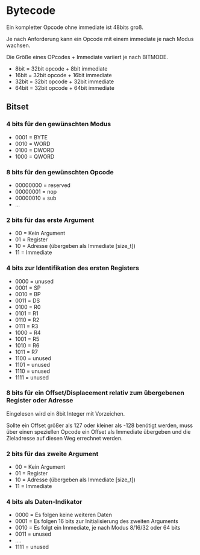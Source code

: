 # Bytecode

Ein kompletter Opcode ohne immediate 
ist 48bits groß.

Je nach Anforderung kann ein Opcode mit 
einem immediate je nach Modus wachsen.

Die Größe eines OPcodes + Immediate variiert 
je nach BITMODE.

- 8bit = 32bit opcode + 8bit immediate
- 16bit = 32bit opcode + 16bit immediate
- 32bit = 32bit opcode + 32bit immediate
- 64bit = 32bit opcode + 64bit immediate

## Bitset

### 4 bits für den gewünschten Modus
  - 0001 = BYTE
  - 0010 = WORD
  - 0100 = DWORD
  - 1000 = QWORD

### 8 bits für den gewünschten Opcode
  - 00000000 = reserved
  - 00000001 = nop 
  - 00000010 = sub
  - ...

### 2 bits für das erste Argument
  - 00 = Kein Argument
  - 01 = Register
  - 10 = Adresse (übergeben als Immediate [size_t])
  - 11 = Immediate

### 4 bits zur Identifikation des ersten Registers
  - 0000 = unused
  - 0001 = SP
  - 0010 = BP
  - 0011 = DS
  - 0100 = R0
  - 0101 = R1
  - 0110 = R2
  - 0111 = R3
  - 1000 = R4
  - 1001 = R5
  - 1010 = R6
  - 1011 = R7
  - 1100 = unused
  - 1101 = unused
  - 1110 = unused
  - 1111 = unused

### 8 bits für ein Offset/Displacement relativ zum übergebenen Register oder Adresse
  Eingelesen wird ein 8bit Integer mit Vorzeichen.

  Sollte ein Offset größer als 127 oder kleiner als -128 benötigt werden,
  muss über einen speziellen Opcode ein Offset als Immediate übergeben 
  und die Zieladresse auf diesen Weg errechnet werden.

### 2 bits für das zweite Argument
  - 00 = Kein Argument
  - 01 = Register
  - 10 = Adresse (übergeben als Immediate [size_t])
  - 11 = Immediate

### 4 bits als Daten-Indikator
  - 0000 = Es folgen keine weiteren Daten
  - 0001 = Es folgen 16 bits zur Initialisierung des zweiten Arguments
  - 0010 = Es folgt ein Immediate, je nach Modus 8/16/32 oder 64 bits
  - 0011 = unused
  - ....
  - 1111 = unused
